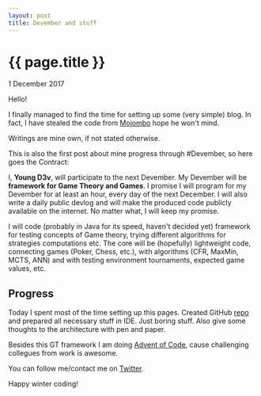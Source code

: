 ```yaml
---
layout: post
title: Devember and stuff
---
```


{{ page.title }}
================

<p class="meta">1 December 2017</p>

Hello! 

I finally managed to find the time for setting up some (very simple) blog.
In fact, I have stealed the code from [Mojombo](https://github.com/YoungD3v/mojombo.github.io)
hope he won't mind. 

Writings are mine own, if not stated otherwise. 

This is also the first post about mine progress through #Devember, so here goes the Contract:

I, **Young D3v**, will participate to the next Devember. My Devember will be **framework for Game Theory and Games**. I promise I will program for my Devember for at least an hour, every day of the next December. I will also write a daily public devlog and will make the produced code publicly available on the internet. No matter what, I will keep my promise. 

I will code (probably in Java for its speed, haven't decided yet) framework for testing concepts of Game theory,
trying different algorithms for strategies computations etc. The core will be (hopefully) lightweight code, connecting games (Poker, Chess, etc.), 
with algorithms (CFR, MaxMin, MCTS, ANN) and with testing environment tournaments, expected game values, etc. 

## Progress

Today I spent most of the time setting up this pages. Created GitHub [repo](https://github.com/YoungD3v/GTFramework) and prepared all necessary stuff in IDE. Just boring stuff. 
Also give some thoughts to the architecture with pen and paper.

Besides this GT framework I am doing [Advent of Code](http://adventofcode.com/2017), cause challenging collegues from work is awesome. 

You can follow me/contact me on [Twitter](https://twitter.com/YoungD3v). 

Happy winter coding!